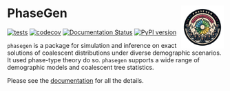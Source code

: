 # PhaseGen  <img align="right" width="100" src="https://raw.githubusercontent.com/Sendrowski/PhaseGen/master/docs/logo.png">

[![tests](https://github.com/Sendrowski/PhaseGen/actions/workflows/run-tests.yml/badge.svg?branch=master)](https://github.com/Sendrowski/PhaseGen/actions/workflows/run-tests.yml)
[![codecov](https://codecov.io/gh/Sendrowski/PhaseGen/branch/master/graph/badge.svg?token=0LUE8SZYBJ)](https://codecov.io/gh/Sendrowski/PhaseGen)
[![Documentation Status](https://readthedocs.org/projects/phasegen/badge/?version=latest)](https://phasegen.readthedocs.io/en/latest/?badge=latest)
[![PyPI version](https://badge.fury.io/py/phasegen.svg)](https://badge.fury.io/py/phasegen)


``phasegen`` is a package for simulation and inference on exact solutions of coalescent distributions under diverse demographic scenarios. It used phase-type theory do so. ``phasegen`` supports a wide range of demographic models and coalescent tree statistics.

Please see the [documentation](https://phasegen.readthedocs.io/en/latest/) for all the details.
